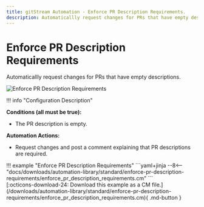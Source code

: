 ```yaml
---
title: gitStream Automation - Enforce PR Description Requirements.
description: Automaticallly request changes for PRs that have empty descriptions.
---
```

# Enforce PR Description Requirements
<!-- --8<-- [start:example]-->
Automaticallly request changes for PRs that have empty descriptions.

![Enforce PR Description Requirements](/automations/standard/enforce-pr-description-requirements/enforce-pr-description-requirements.png)

!!! info "Configuration Description"

**Conditions (all must be true):**

* The PR description is empty.

**Automation Actions:**

* Request changes and post a comment explaining that PR descriptions are required.

<div class="automationExample" markdown="1">
!!! example "Enforce PR Description Requirements"
    ```yaml+jinja
    --8<-- "docs/downloads/automation-library/standard/enforce-pr-description-requirements/enforce_pr_description_requirements.cm"
    ```
    <div class="result" markdown>
      <span>
      [:octicons-download-24: Download this example as a CM file.](/downloads/automation-library/standard/enforce-pr-description-requirements/enforce_pr_description_requirements.cm){ .md-button }
      </span>
    </div>
<!-- --8<-- [end:example]-->

